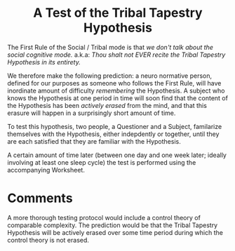 <h1 align="center" >A Test of the Tribal Tapestry Hypothesis</h1>

The First Rule of the Social / Tribal mode is that *we don't talk about the social cognitive mode.* a.k.a: *Thou shalt not EVER recite the Tribal Tapestry Hypothesis in its entirety.*

We therefore make the following prediction: a neuro normative person, defined for our purposes as someone who follows the First Rule, will have inordinate amount of difficulty *remembering* the Hypothesis. A subject who knows the Hypothesis at one period in time will soon find that the content of the Hypothesis has been *actively erased* from the mind, and that this erasure will happen in a surprisingly short amount of time.

To test this hypothesis, two people, a Questioner and a Subject, familarize themselves with the Hypothesis, either indepdently or together, until they are each satisfied that they are familiar with the Hypothesis.

A certain amount of time later (between one day and one week later; ideally involving at least one sleep cycle) the test is performed using the accompanying Worksheet.

# Comments

A more thorough testing protocol would include a control theory of comparable complexity. The prediction would be that the Tribal Tapestry Hypothesis will be actively erased over some time period during which the control theory is not erased.
   
